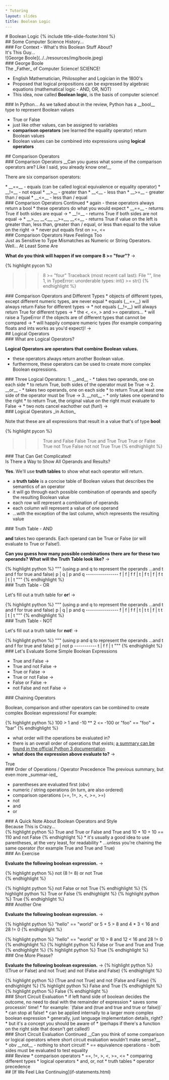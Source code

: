 ```yaml
---
* Tutoring
layout: slides
title: Boolean Logic 
---
```


<section markdown="block" class="title-slide">
# Boolean Logic
{% include title-slide-footer.html %}
</section>

<section markdown="block">
## Some Computer Science History...
</section>

<section markdown="block">
### For Context - What's this Boolean Stuff About?
<aside>It's This Guy...</aside>

<div class="img-container" markdown="block">
![George Boole](../../resources/img/boole.jpeg)
</div>
</section>

<section markdown="block">
### George Boole

<aside markdown='block'>
The _Father_ of Computer Science!  SCIENCE!
</aside>

* English Mathematician, Philosopher and Logician in the 1800's
* Proposed that logical propositions can be expressed by algebraic equations (mathematical logic - AND, OR, NOT)
* This idea, now called __Boolean logic__, is the basis of computer science!
</section>

<section markdown="block">
### In Python...
As we talked about in the review, Python has a __bool__ type to represent Boolean values

* True or False
* just like other values, can be assigned to variables
* __comparison operators__ (we learned the equality operator) return Boolean values
* Boolean values can be combined into expressions using __logical operators__
</section>

<section markdown="block">
## Comparison Operators
</section>

<section markdown="block">
### Comparison Operators
__Can you guess what some of the comparison operators are?  Like I said, you already know one!__ 

There are six comparison operators:

<div class="incremental" markdown="block"> 
* __==__ - equals (can be called logical equivalence or equality operator)
* __!=__ - not equal
* __>__ - greater than
* __<__ - less than
* __>=__ - greater than / equal
* __<=__ - less than / equal
</div>
</section>

<section markdown="block">
### Comparison Operators Continued
* again - these operators always return a bool
* these operators do what you would expect 
	* __==__ - returns True if both sides are equal &rarr;
	* __!=__ - returns True if both sides are not equal &rarr;
	* __>__, __<__, __>=__, __<=__ - returns True if value on the left is greater than, less than, greater than / equal, or less than equal to the value on the right &rarr;
* never put equals first on >=, <=
</section>

<section markdown="block">
### Comparison Operators Have Feelings Too
<aside>Just as Sensitive to Type Mismatches as Numeric or String Operators.  Well... At Least Some Are</aside>

__What do you think will happen if we compare 8 >= "four"?__ &rarr;

<div class="incremental" markdown="block"> 

{% highlight pycon %}
>>> 8 >= "four"
Traceback (most recent call last):
  File "<stdin>", line 1, in <module>
TypeError: unorderable types: int() >= str()
{% endhighlight %}
</div>

</section>

<section markdown="block">
### Comparison Operators and Different Types
* objects of different types, except different numeric types, are never equal
	* equals (__==__) will always return False for different types &rarr;
	* not equals (__!=__) will always return True for different types &rarr;
* the <, <=, > and >= operators... 
	* will raise a TypeError if the objects are of different types that cannot be compared &rarr;
	* will happily compare numeric types (for example comparing floats and ints works as you'd expect)! &rarr;
</section>

<section markdown="block">
## Logical Operators
</section>

<section markdown="block">
### What are Logical Operators?

__Logical Operators are operators that combine Boolean values.__  

* these operators always return another Boolean value.  
* furthermore, these operators can be used to create more complex Boolean expressions. 
</section>

<section markdown="block">
###  Three Logical Operators:
1. __and__ - 
	* takes two operands, one on each side 
	* to return True, both sides of the operator must be True &rarr;
2. __or__ - 
	* takes two operands, one on each side
	* to return True,at least one side of the operator must be True &rarr;
3. __not__ - 
	* only takes one operand to the right
	* to return True, the original value on the right must evaluate to False &rarr;
	* two nots cancel eachother out (fun!) &rarr;
</section>

<section markdown="block">
###  Logical Operators _in Action_

Note that these are all expressions that result in a value that's of type __bool__:

{% highlight pycon %}
>>> True and False
False
>>> True and True
True
>>> True or False
True
>>> not True
False
>>> not not True
True
{% endhighlight %}
</section>

<section markdown="block">
### That Can Get Complicated!

<aside>Is There a Way to Show All Operands and Results?</aside>

__Yes__.  We'll use __truth tables__ to show what each operator will return.

* a __truth table__ is a concise table of Boolean values that describes the semantics of an operator
* it will go through each possible combination of operands and specify the resulting Boolean value
* each row will represent a combination of operands
* each column will represent a value of one operand
* ...with the exception of the last column, which represents the resulting value
</section>

<section markdown="block">
### Truth Table - AND

__and__ takes two operands.  Each operand can be True or False (or will evaluate to True or False!).  

__Can you guess how many possible combinations there are for these two operands?__  __What will the Truth Table look like?__ &rarr;

<div class="incremental" markdown="block"> 
{% highlight python %}
"""
(using p and q to represent the operands
...and t and f for true and false)
 p | q | p and q
----------------
 f | f | f
 f | t | f
 t | f | f
 t | t | t
"""
{% endhighlight %}
</div>
</section>

<section markdown="block">
### Truth Table - OR

Let's fill out a truth table for __or__! &rarr;

<div class="incremental" markdown="block"> 
{% highlight python %}
"""
(using p and q to represent the operands
...and t and f for true and false)
 p | q | p and q
----------------
 f | f | f
 f | t | t
 t | f | t
 t | t | t
"""
{% endhighlight %}
</div>
</section>

<section markdown="block">
### Truth Table - NOT

Let's fill out a truth table for __not__! &rarr;

<div class="incremental" markdown="block"> 
{% highlight python %}
"""
(using p and q to represent the operands
...and t and f for true and false)
 p | not p
-----------
 t | f 
 f | t 
"""
{% endhighlight %}
</div>
</section>

<section markdown="block">
### Let's Evaluate Some Simple Boolean Expressions

* True and False &rarr;
* True and not False &rarr;
* True or False &rarr;
* True or not False &rarr;
* False or False &rarr;
* not False and not False &rarr;

</section>

<section markdown="block">
### Chaining Operators

Boolean, comparison and other operators can be combined to create complex Boolean expressions!  For example:

{% highlight python %}
100 > 1 and -10 ** 2 <= -100 or "foo" == "foo" + "bar"
{% endhighlight %}

* what order will the operations be evaluated in?
* there is an overall order of operations that exists; [a summary can be found in the official Python 3 documentation](http://docs.python.org/3/reference/expressions.html#operator-precedence)
* __what does the expression above evaluate to?__ &rarr;

<div class="incremental" markdown="block">
True
</div>
</section>


<section markdown="block">
### Order of Operations / Operator Precedence
The previous summary, but even more _summar-ied_

* parentheses are evaluated first (obv)
* numeric / string operations (in turn, are also ordered)
* comparison operations (==, !=, >, <, >=, >=)
* not
* and
* or
</section>

<section markdown="block">
### A Quick Note About Boolean Operators and Style
<aside>Because This is Crazy...</aside>
{% highlight python %}
True and True or False and True and 10 * 10 + 10 == 110 and not False
{% endhighlight %}
* it's usually a good idea to use parentheses, at the very least, for readability 
* ...unless you're chaining the same operator (for example True and True and True)
</section>

<section markdown="block">
### An Exercise

__Evaluate the following boolean expression.__ &rarr;

{% highlight python %}
not (8 != 8) or not True  
{% endhighlight %}
<div class="incremental" markdown="block">
{% highlight python %}
not False or not True  
{% endhighlight %}
{% highlight python %}
True or False
{% endhighlight %}
{% highlight python %}
True
{% endhighlight %}
</div>
</section>

<section markdown="block">
### Another One

__Evaluate the following boolean expression.__ &rarr;

{% highlight python %}
"hello" == "world" or 5 + 5 > 8 and 4 * 3 < 16 and 28 != 0
{% endhighlight %}
<div class="incremental" markdown="block">
{% highlight python %}
"hello" == "world" or 10 > 8 and 12 < 16 and 28 != 0
{% endhighlight %}
{% highlight python %}
False or True and True and True
{% endhighlight %}
{% highlight python %}
True
{% endhighlight %}
</div>
</section>

<section markdown="block">
### One More Please?

__Evaluate the following boolean expression.__ &rarr;
{% highlight python %}
((True or False) and not True) and not (False and False)
{% endhighlight %}
<div class="incremental" markdown="block">
{% highlight python %}
(True and not True) and not (False and False)
{% endhighlight %}
{% highlight python %}
False and True
{% endhighlight %}
{% highlight python %}
False
{% endhighlight %}
</div>
</section>

<section markdown="block">
### Short Circuit Evaluation
* if left hand side of boolean decides the outcome, no need to deal with the remainder of expression
	* saves some processin' time!
	* for example: `(false and (true and true and true or false))`
	* can stop at false!
* can be applied internally to a larger more complex boolean expression
* generally, just language implementation details, right?
	* but it's a concept you should be aware of 
	* (perhaps if there's a function on the right side that doesn't get called!)
</section>

<section markdown="block">
### Short Circuit Evaluation Continued
__Can you think of some comparison or logical operators where short circuit evaluation wouldn't make sense?__

<div class="incremental" markdown="block"> 
* obv __not__ - nothing to short circuit!
* == equivalence operations - both sides must be evaluated to test equality
</div>
</section>

<section markdown="block">
### Review
* comparison operators
	* ==, !=, >, <, >=, <=
	* comparing different types
* logical operators
	* and, or, not
	* truth tables
* operator precedence
</section>

<section markdown="block">
## [If We Feel Like Continuing](if-statements.html)
</section>

